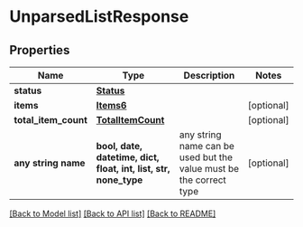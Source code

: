 # UnparsedListResponse


## Properties
Name | Type | Description | Notes
------------ | ------------- | ------------- | -------------
**status** | [**Status**](Status.md) |  | 
**items** | [**Items6**](Items6.md) |  | [optional] 
**total_item_count** | [**TotalItemCount**](TotalItemCount.md) |  | [optional] 
**any string name** | **bool, date, datetime, dict, float, int, list, str, none_type** | any string name can be used but the value must be the correct type | [optional]

[[Back to Model list]](../README.md#documentation-for-models) [[Back to API list]](../README.md#documentation-for-api-endpoints) [[Back to README]](../README.md)


